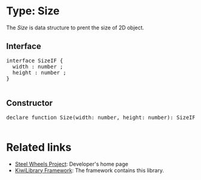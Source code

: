 # Type: Size

The *Size* is data structure to prent the size of 2D object.

## Interface
<pre>
interface SizeIF {
  width : number ;
  height : number ;
}

</pre>

## Constructor
<pre>
declare function Size(width: number, height: number): SizeIF ;

</pre>

# Related links
* [Steel Wheels Project](https://gitlab.com/steewheels/project/-/blob/main/README.md): Developer's home page
* [KiwiLibrary Framework](https://gitlab.com/steewheels/kiwiscript/-/blob/main/KiwiLibrary/README.md): The framework contains this library.



